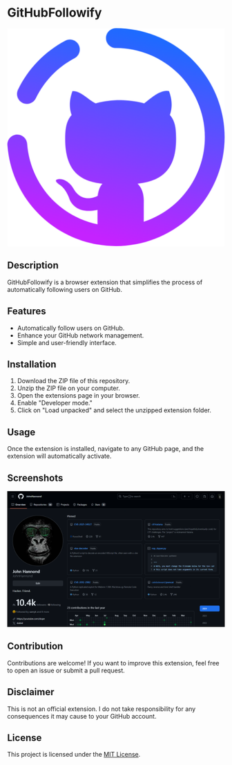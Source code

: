 # GitHubFollowify

![Extension Icon](icon.png)

## Description

GitHubFollowify is a browser extension that simplifies the process of automatically following users on GitHub.

## Features

- Automatically follow users on GitHub.
- Enhance your GitHub network management.
- Simple and user-friendly interface.

## Installation

1. Download the ZIP file of this repository.
2. Unzip the ZIP file on your computer.
3. Open the extensions page in your browser.
4. Enable "Developer mode."
5. Click on "Load unpacked" and select the unzipped extension folder.

## Usage

Once the extension is installed, navigate to any GitHub page, and the extension will automatically activate.

## Screenshots

![Extension Screenshot](Screenshot.png)

## Contribution

Contributions are welcome! If you want to improve this extension, feel free to open an issue or submit a pull request.

## Disclaimer

This is not an official extension. I do not take responsibility for any consequences it may cause to your GitHub account.

## License

This project is licensed under the [MIT License](LICENSE).
